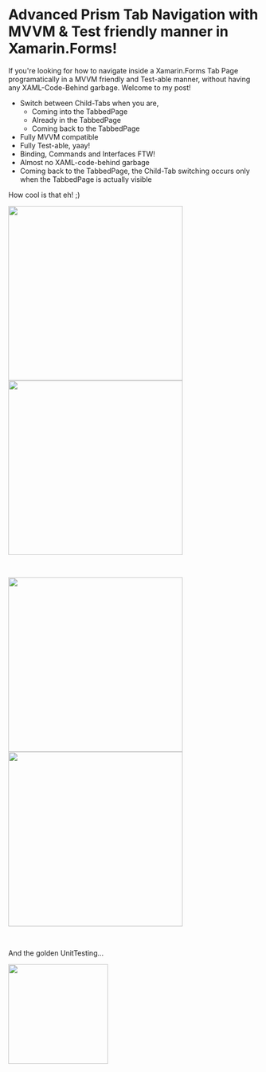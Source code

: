 # Advanced Prism Tab Navigation with MVVM & Test friendly manner in Xamarin.Forms!

If you're looking for how to navigate inside a Xamarin.Forms Tab Page programatically in a MVVM friendly and Test-able manner, without having any XAML-Code-Behind garbage. Welcome to my post!

* Switch between Child-Tabs when you are,
	* Coming into the TabbedPage
	* Already in the TabbedPage
	* Coming back to the TabbedPage
* Fully MVVM compatible
* Fully Test-able, yaay!
* Binding, Commands and Interfaces FTW!
* Almost no XAML-code-behind garbage
* Coming back to the TabbedPage, the Child-Tab switching occurs only when the TabbedPage is actually visible

How cool is that eh! ;)

<img src="https://github.com/UdaraAlwis/XAMVVM-Playground/blob/master/AdvPrismTabNavigation/screenshots/Android-In-Tab-SwitchingX.gif"  height="350" /> <img src="https://github.com/UdaraAlwis/XAMVVM-Playground/blob/master/AdvPrismTabNavigation/screenshots/iOS-In-Tab-Switching.gif"  height="350" />

<br />

<img src="https://github.com/UdaraAlwis/XAMVVM-Playground/blob/master/AdvPrismTabNavigation/screenshots/Android-Outside-Tab-SwitchingX.gif"  height="350" /> <img src="https://github.com/UdaraAlwis/XAMVVM-Playground/blob/master/AdvPrismTabNavigation/screenshots/iOS-Outside-Tab-Switching.gif"  height="350" />

<br />

And the golden UnitTesting...

<img src="https://github.com/UdaraAlwis/XAMVVM-Playground/blob/master/AdvPrismTabNavigation/screenshots/mvvm_unittesting.png"  height="200" />

